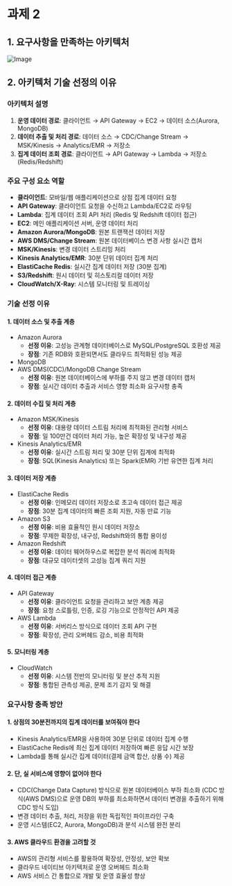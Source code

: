 # 과제 2

## 1. 요구사항을 만족하는 아키텍처

![Image](https://github.com/user-attachments/assets/c10488bd-f89a-4a7e-bc44-90c12067621e)

## 2. 아키텍처 기술 선정의 이유

### 아키텍처 설명

1. **운영 데이터 경로**: 클라이언트 → API Gateway → EC2 → 데이터 소스(Aurora, MongoDB)
2. **데이터 추출 및 처리 경로**: 데이터 소스 → CDC/Change Stream → MSK/Kinesis → Analytics/EMR → 저장소
3. **집계 데이터 조회 경로**: 클라이언트 → API Gateway → Lambda → 저장소(Redis/Redshift)

### 주요 구성 요소 역할

- **클라이언트**: 모바일/웹 애플리케이션으로 상점 집계 데이터 요청
- **API Gateway**: 클라이언트 요청을 수신하고 Lambda/EC2로 라우팅
- **Lambda**: 집계 데이터 조회 API 처리 (Redis 및 Redshift 데이터 접근)
- **EC2**: 메인 애플리케이션 서버, 운영 데이터 처리
- **Amazon Aurora/MongoDB**: 원본 트랜잭션 데이터 저장
- **AWS DMS/Change Stream**: 원본 데이터베이스 변경 사항 실시간 캡처
- **MSK/Kinesis**: 변경 데이터 스트리밍 처리
- **Kinesis Analytics/EMR**: 30분 단위 데이터 집계 처리
- **ElastiCache Redis**: 실시간 집계 데이터 저장 (30분 집계)
- **S3/Redshift**: 원시 데이터 및 히스토리컬 데이터 저장
- **CloudWatch/X-Ray**: 시스템 모니터링 및 트레이싱

### 기술 선정 이유

#### 1. 데이터 소스 및 추출 계층

- Amazon Aurora
  - **선정 이유**: 고성능 관계형 데이터베이스로 MySQL/PostgreSQL 호환성 제공
  - **장점**: 기존 RDB와 호환되면서도 클라우드 최적화된 성능 제공
- MongoDB
- AWS DMS(CDC)/MongoDB Change Stream
  - **선정 이유**: 원본 데이터베이스에 부하를 주지 않고 변경 데이터 캡처
  - **장점**: 실시간 데이터 추출과 서비스 영향 최소화 요구사항 충족

#### 2. 데이터 수집 및 처리 계층

- Amazon MSK/Kinesis
  - **선정 이유**: 대용량 데이터 스트림 처리에 최적화된 관리형 서비스
  - **장점**: 일 100만건 데이터 처리 가능, 높은 확장성 및 내구성 제공
- Kinesis Analytics/EMR
  - **선정 이유**: 실시간 스트림 처리 및 30분 단위 집계에 최적화
  - **장점**: SQL(Kinesis Analytics) 또는 Spark(EMR) 기반 유연한 집계 처리

#### 3. 데이터 저장 계층

- ElastiCache Redis
  - **선정 이유**: 인메모리 데이터 저장소로 초고속 데이터 접근 제공
  - **장점**: 30분 집계 데이터의 빠른 조회 지원, 자동 만료 기능
- Amazon S3
  - **선정 이유**: 비용 효율적인 원시 데이터 저장소
  - **장점**: 무제한 확장성, 내구성, Redshift와의 통합 용이성
- Amazon Redshift
  - **선정 이유**: 데이터 웨어하우스로 복잡한 분석 쿼리에 최적화
  - **장점**: 대규모 데이터셋의 고성능 집계 쿼리 지원

#### 4. 데이터 접근 계층

- API Gateway
  - **선정 이유**: 클라이언트 요청을 관리하고 보안 계층 제공
  - **장점**: 요청 스로틀링, 인증, 로깅 기능으로 안정적인 API 제공
- AWS Lambda
  - **선정 이유**: 서버리스 방식으로 데이터 조회 API 구현
  - **장점**: 확장성, 관리 오버헤드 감소, 비용 최적화

#### 5. 모니터링 계층

- CloudWatch
  - **선정 이유**: 시스템 전반의 모니터링 및 분산 추적 지원
  - **장점**: 통합된 관측성 제공, 문제 조기 감지 및 해결

### 요구사항 충족 방안

#### 1. 상점의 30분전까지의 집계 데이터를 보여줘야 한다

- Kinesis Analytics/EMR을 사용하여 30분 단위로 데이터 집계 수행
- ElastiCache Redis에 최신 집계 데이터 저장하여 빠른 응답 시간 보장
- Lambda를 통해 실시간 집계 데이터(결제 금액 합산, 상품 수) 제공

#### 2. 단, 실 서비스에 영향이 없어야 한다

- CDC(Change Data Capture) 방식으로 원본 데이터베이스 부하 최소화 (CDC 방식(AWS DMS)으로 운영 DB의 부하를 최소화하면서 데이터 변경을 추출하기 위해  CDC 방식 도입)
- 변경 데이터 추출, 처리, 저장을 위한 독립적인 파이프라인 구축
- 운영 시스템(EC2, Aurora, MongoDB)과 분석 시스템 완전 분리

#### 3. AWS 클라우드 환경을 고려할 것

- AWS의 관리형 서비스를 활용하여 확장성, 안정성, 보안 확보
- 클라우드 네이티브 아키텍처로 운영 오버헤드 최소화
- AWS 서비스 간 통합으로 개발 및 운영 효율성 향상

